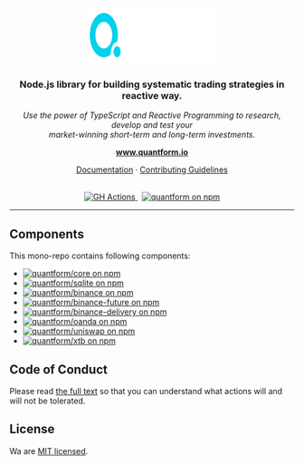 <p align="center">
  <img src="./quantform.svg" alt="quantform-logo" width="220px" height="100px"/>
  <br>
</p>
<h3 align="center">Node.js library for building systematic trading strategies in reactive way.</h3>
<p align="center">
  <i>Use the power of TypeScript and Reactive Programming to research, develop and test your <br />market-winning short-term and long-term investments.</i>
  <br>
</p>

<p align="center">
  <a href="https://www.quantform.io"><strong>www.quantform.io</strong></a>
  <br>
</p>

<p align="center">
  <a href="https://docs.quantform.io/">Documentation</a>
  ·
  <a href="CONTRIBUTING.md">Contributing Guidelines</a>
  <br>
  <br>
</p>

<p align="center">
  <a href="https://github.com/quantform/quantform/actions/workflows/github-publish.yml">
    <img src="https://github.com/quantform/quantform/actions/workflows/github-publish.yml/badge.svg" alt="GH Actions" />
  </a>&nbsp;
  <a href="LICENSE.md">
    <img src="https://img.shields.io/badge/license-MIT-blue.svg" alt="quantform on npm" />
  </a>
</p>

<hr>

## Components
This mono-repo contains following components:

* <a href="https://www.npmjs.com/package/@quantform/core"><img src="https://img.shields.io/npm/v/@quantform/core.svg?logo=npm&logoColor=fff&label=@quantform/core&color=blue" alt="quantform/core on npm" /></a>
* <a href="https://www.npmjs.com/package/@quantform/sqlite"><img src="https://img.shields.io/npm/v/@quantform/sqlite.svg?logo=npm&logoColor=fff&label=@quantform/sqlite&color=blue" alt="quantform/sqlite on npm" /></a>
* <a href="https://www.npmjs.com/package/@quantform/binance"><img src="https://img.shields.io/npm/v/@quantform/binance.svg?logo=npm&logoColor=fff&label=@quantform/binance&color=blue" alt="quantform/binance on npm" /></a>
* <a href="https://www.npmjs.com/package/@quantform/binance-future"><img src="https://img.shields.io/npm/v/@quantform/binance.svg?logo=npm&logoColor=fff&label=@quantform/binance&color=blue" alt="quantform/binance-future on npm" /></a>
* <a href="https://www.npmjs.com/package/@quantform/binance-delivery"><img src="https://img.shields.io/npm/v/@quantform/binance-future.svg?logo=npm&logoColor=fff&label=@quantform/binance-future&color=blue" alt="quantform/binance-delivery on npm" /></a>
* <a href="https://www.npmjs.com/package/@quantform/oanda"><img src="https://img.shields.io/npm/v/@quantform/oanda.svg?logo=npm&logoColor=fff&label=@quantform/oanda&color=blue" alt="quantform/oanda on npm" /></a>
* <a href="https://www.npmjs.com/package/@quantform/uniswap"><img src="https://img.shields.io/npm/v/@quantform/uniswap.svg?logo=npm&logoColor=fff&label=@quantform/uniswap&color=blue" alt="quantform/uniswap on npm" /></a>
* <a href="https://www.npmjs.com/package/@quantform/xtb"><img src="https://img.shields.io/npm/v/@quantform/xtb.svg?logo=npm&logoColor=fff&label=@quantform/xtb&color=blue" alt="quantform/xtb on npm" /></a>

## Code of Conduct

Please read [the full text](./CODE_OF_CONDUCT.md) so that you can understand what actions will and will not be tolerated.

## License

Wa are [MIT licensed](./LICENSE.md).
